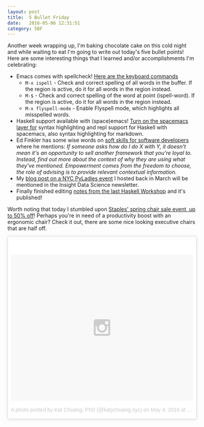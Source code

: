 ```yaml
---
layout: post
title:  5 Bullet Friday 
date:   2016-05-06 12:31:51
category: 5BF
---
```


Another week wrapping up, I'm baking chocolate cake on this cold night and while waiting to eat I'm going to write out today's five bullet points! Here are some interesting things that I learned and/or accomplishments I'm celebrating:

* Emacs comes with spellcheck! [Here are the keyboard commands][1]
  * `M-x ispell` - Check and correct spelling of all words in the buffer. If the region is active, do it for all words in the region instead.
  * `M-$` - Check and correct spelling of the word at point (ispell-word). If the region is active, do it for all words in the region instead.
  * `M-x flyspell-mode` - Enable Flyspell mode, which highlights all misspelled words.
* Haskell support available with (space)emacs! [Turn on the spacemacs layer for][2] syntax highlighting and repl support for Haskell with spacemacs, also syntax highlighting for markdown. 
* Ed Finkler has some wise words on [soft skills for software developers][3] where he mentions: *If someone asks how do I do X with Y, it doesn't mean it's an opportunity to sell another framework that you're loyal to. Instead, find out more about the context of why they are using what they've mentioned. Empowerment comes from the freedom to choose, the role of advising is to provide relevant contextual information.*
* My [blog post on a NYC PyLadies event][5] I hosted back in March will be mentioned in the Insight Data Science newsletter.
* Finally finished editing [notes from the last Haskell Workshop](http://ny-haskell.org/events/2016/03/27/haskell-workshop.html) and it's published!

Worth noting that today I stumbled upon [Staples' spring chair sale event, up to 50% off][4]! Perhaps you're in need of a productivity boost with an ergonomic chair? Check it out, there are some nice looking executive chairs that are half off.


<blockquote class="instagram-media" data-instgrm-version="6" style=" background:#FFF; border:0; border-radius:3px; box-shadow:0 0 1px 0 rgba(0,0,0,0.5),0 1px 10px 0 rgba(0,0,0,0.15); margin: 1px; max-width:658px; padding:0; width:99.375%; width:-webkit-calc(100% - 2px); width:calc(100% - 2px);"><div style="padding:8px;"> <div style=" background:#F8F8F8; line-height:0; margin-top:40px; padding:39.9537037037% 0; text-align:center; width:100%;"> <div style=" background:url(data:image/png;base64,iVBORw0KGgoAAAANSUhEUgAAACwAAAAsCAMAAAApWqozAAAAGFBMVEUiIiI9PT0eHh4gIB4hIBkcHBwcHBwcHBydr+JQAAAACHRSTlMABA4YHyQsM5jtaMwAAADfSURBVDjL7ZVBEgMhCAQBAf//42xcNbpAqakcM0ftUmFAAIBE81IqBJdS3lS6zs3bIpB9WED3YYXFPmHRfT8sgyrCP1x8uEUxLMzNWElFOYCV6mHWWwMzdPEKHlhLw7NWJqkHc4uIZphavDzA2JPzUDsBZziNae2S6owH8xPmX8G7zzgKEOPUoYHvGz1TBCxMkd3kwNVbU0gKHkx+iZILf77IofhrY1nYFnB/lQPb79drWOyJVa/DAvg9B/rLB4cC+Nqgdz/TvBbBnr6GBReqn/nRmDgaQEej7WhonozjF+Y2I/fZou/qAAAAAElFTkSuQmCC); display:block; height:44px; margin:0 auto -44px; position:relative; top:-22px; width:44px;"></div></div><p style=" color:#c9c8cd; font-family:Arial,sans-serif; font-size:14px; line-height:17px; margin-bottom:0; margin-top:8px; overflow:hidden; padding:8px 0 7px; text-align:center; text-overflow:ellipsis; white-space:nowrap;"><a href="https://www.instagram.com/p/BE_2ypFlI8s/" style=" color:#c9c8cd; font-family:Arial,sans-serif; font-size:14px; font-style:normal; font-weight:normal; line-height:17px; text-decoration:none;" target="_blank">A photo posted by Kat Chuang, PhD (@katychuang.nyc)</a> on <time style=" font-family:Arial,sans-serif; font-size:14px; line-height:17px;" datetime="2016-05-04T19:52:45+00:00">May 4, 2016 at 12:52pm PDT</time></p></div></blockquote>
<script async defer src="//platform.instagram.com/en_US/embeds.js"></script>

[1]: https://www.gnu.org/software/emacs/manual/html_node/emacs/Spelling.html
[2]: http://spacemacs.org/layers/+lang/haskell/README.html
[3]: http://blog.fogcreek.com/soft-skills-for-hardcore-developers-interview-with-ed-finkler/
[4]: http://www.staples.com/deals/Staples-Chair-and-Furniture-Deals/BI1278392?icid=Office%20Chairs:PDB:Banner:Chairs:700x50:WEEKLY:2016/5/1:1#!?supercategory=&page=1
[5]: http://katychuang.me/blog/2016-03-09-pyladies.html
